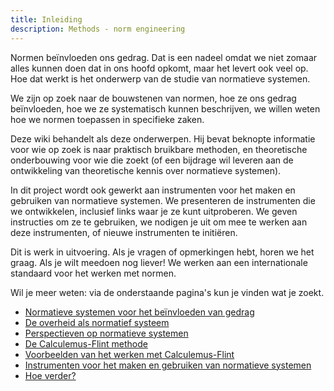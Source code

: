```yaml
---
title: Inleiding
description: Methods - norm engineering
---
```


Normen beïnvloeden ons gedrag. Dat is een nadeel omdat we niet zomaar alles kunnen doen dat in ons hoofd opkomt, maar het levert ook veel op. Hoe dat werkt is het onderwerp van de studie van normatieve systemen.

We zijn op zoek naar de bouwstenen van normen, hoe ze ons gedrag beïnvloeden, hoe we ze systematisch kunnen beschrijven, we willen weten hoe we normen toepassen in specifieke zaken.

Deze wiki behandelt als deze onderwerpen. Hij bevat beknopte informatie voor wie op zoek is naar praktisch bruikbare methoden, en theoretische onderbouwing voor wie die zoekt (of een bijdrage wil leveren aan de ontwikkeling van theoretische kennis over normatieve systemen).

In dit project wordt ook gewerkt aan instrumenten voor het maken en gebruiken van normatieve systemen. We presenteren de instrumenten die we ontwikkelen, inclusief links waar je ze kunt uitproberen. We geven instructies om ze te gebruiken, we nodigen je uit om mee te werken aan deze instrumenten, of nieuwe instrumenten te initiëren.

Dit is werk in uitvoering. Als je vragen of opmerkingen hebt, horen we het graag. Als je wilt meedoen nog liever! We werken aan een internationale standaard voor het werken met normen.

Wil je meer weten: via de onderstaande pagina's kun je vinden wat je zoekt.

- [Normatieve systemen voor het beïnvloeden van gedrag](https://gitlab.com/normativesystems/beschrijving-methode/-/wikis/Normatieve-systemen-voor-het-be%C3%AFnvloeden-van-gedrag)
- [De overheid als normatief systeem](https://gitlab.com/normativesystems/beschrijving-methode/-/wikis/De-overheid-als-normatief-systeem)
- [Perspectieven op normatieve systemen](https://gitlab.com/normativesystems/beschrijving-methode/-/wikis/Perspectieven-op-normatieve-systemen)
- [De Calculemus-Flint methode](https://gitlab.com/normativesystems/beschrijving-methode/-/wikis/De-Calculemus-Flint-methode)
- [Voorbeelden van het werken met Calculemus-Flint](https://gitlab.com/normativesystems/beschrijving-methode/-/wikis/Voorbeelden-van-het-werken-met-Calculemus-Flint)
- [Instrumenten voor het maken en gebruiken van normatieve systemen](https://gitlab.com/normativesystems/beschrijving-methode/-/wikis/Instrumenten-voor-het-maken-en-gebruiken-van-normatieve-systemen)
- [Hoe verder?](https://gitlab.com/normativesystems/beschrijving-methode/-/wikis/Hoe-verder%3F)
